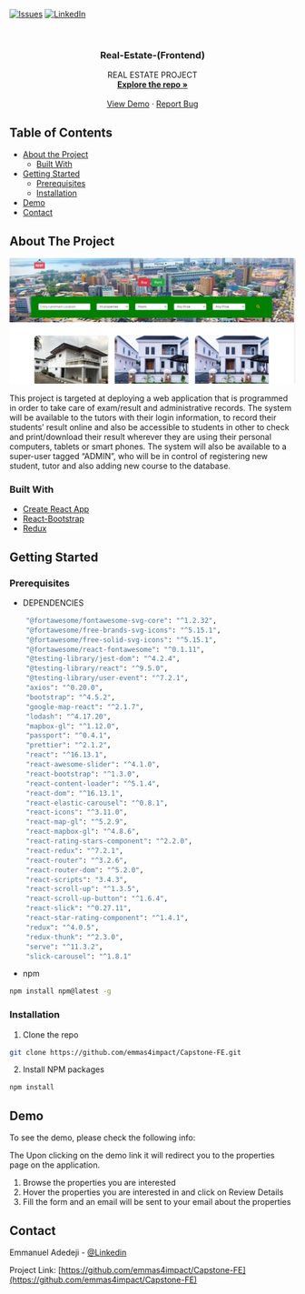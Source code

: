 
[![Issues][issues-shield]][issues-url]
[![LinkedIn][linkedin-shield]][linkedin-url]



<!-- PROJECT LOGO -->
<br />
<p align="center">

  <h3 align="center">Real-Estate-(Frontend)</h3>

  <p align="center">
    REAL ESTATE PROJECT
    <br />
    <a href="https://github.com/emmas4impact/Capstone-FE"><strong>Explore the repo »</strong></a>
    <br />
    <br />
    <a href="https://realestate-front.herokuapp.com/properties">View Demo</a>
    ·
    <a href="https://github.com/emmas4impact/Capstone-FE/issues">Report Bug</a>
  </p>
</p>



<!-- TABLE OF CONTENTS -->
## Table of Contents

* [About the Project](#about-the-project)
  * [Built With](#built-with)
* [Getting Started](#getting-started)
  * [Prerequisites](#prerequisites)
  * [Installation](#installation)
* [Demo](#demo)
* [Contact](#contact)



<!-- ABOUT THE PROJECT -->
## About The Project

[![Product Name Screen Shot][product-screenshot]](https://srms-fe.herokuapp.com/)

This project is targeted at deploying a web application that is programmed in order to take care of exam/result and administrative records.
The system will be available to the tutors with their login information, to record their students’ result online and also be accessible to students in other to check and print/download their result wherever they are using their personal computers, tablets or smart phones. 
The system will also be available to a super-user tagged “ADMIN”, who will be in control of registering new student, tutor and also adding new course to the database.



### Built With

* [Create React App](https://github.com/facebook/create-react-app)
* [React-Bootstrap](https://react-bootstrap.github.io/)
* [Redux](https://redux.js.org/)



<!-- GETTING STARTED -->
## Getting Started

### Prerequisites

* DEPENDENCIES
```sh
    "@fortawesome/fontawesome-svg-core": "^1.2.32",
    "@fortawesome/free-brands-svg-icons": "^5.15.1",
    "@fortawesome/free-solid-svg-icons": "^5.15.1",
    "@fortawesome/react-fontawesome": "^0.1.11",
    "@testing-library/jest-dom": "^4.2.4",
    "@testing-library/react": "^9.5.0",
    "@testing-library/user-event": "^7.2.1",
    "axios": "^0.20.0",
    "bootstrap": "^4.5.2",
    "google-map-react": "^2.1.7",
    "lodash": "^4.17.20",
    "mapbox-gl": "^1.12.0",
    "passport": "^0.4.1",
    "prettier": "^2.1.2",
    "react": "^16.13.1",
    "react-awesome-slider": "^4.1.0",
    "react-bootstrap": "^1.3.0",
    "react-content-loader": "^5.1.4",
    "react-dom": "^16.13.1",
    "react-elastic-carousel": "^0.8.1",
    "react-icons": "^3.11.0",
    "react-map-gl": "^5.2.9",
    "react-mapbox-gl": "^4.8.6",
    "react-rating-stars-component": "^2.2.0",
    "react-redux": "^7.2.1",
    "react-router": "^3.2.6",
    "react-router-dom": "^5.2.0",
    "react-scripts": "3.4.3",
    "react-scroll-up": "^1.3.5",
    "react-scroll-up-button": "^1.6.4",
    "react-slick": "^0.27.11",
    "react-star-rating-component": "^1.4.1",
    "redux": "^4.0.5",
    "redux-thunk": "^2.3.0",
    "serve": "^11.3.2",
    "slick-carousel": "^1.8.1"
```

* npm
```sh
npm install npm@latest -g
```

### Installation

1. Clone the repo
```sh
git clone https://github.com/emmas4impact/Capstone-FE.git
```
2. Install NPM packages
```sh
npm install
```

<!-- DEMO -->
## Demo

To see the demo, please check the following info:


The Upon clicking on the demo link it will redirect you to the properties page on the application.

1. Browse the properties you are interested 
2. Hover the properties you are interested in and click on Review Details
3. Fill the form and an email will be sent to your email about the properties








<!-- CONTACT -->
## Contact
Emmanuel Adedeji - [@Linkedin](https://www.linkedin.com/in/emmas4impact/)

Project Link: [https://github.com/emmas4impact/Capstone-FE](https://github.com/emmas4impact/Capstone-FE)





<!-- MARKDOWN LINKS & IMAGES -->
<!-- https://www.markdownguide.org/basic-syntax/#reference-style-links -->
[issues-shield]: https://img.shields.io/github/issues/segundara/srms-fe.svg?style=flat-square
[issues-url]: https://github.com/emmas4impact/Capstone-FE/issues
[linkedin-shield]: https://img.shields.io/badge/-LinkedIn-black.svg?style=flat-square&logo=linkedin&colorB=555
[linkedin-url]: https://www.linkedin.com/in/emmas4impact/
[product-screenshot]: https://github.com/emmas4impact/Capstone-FE/blob/master/public/Capture.JPG
